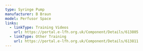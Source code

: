 ```yaml
---
type: Syringe Pump
manufacturer: B Braun
model: Perfusor Space
links:
  - linkType: Training Videos
    url: https://portal.e-lfh.org.uk/Component/Details/613805
  - linkType: Other Training
    url: https://portal.e-lfh.org.uk/Component/Details/613811
---
```

